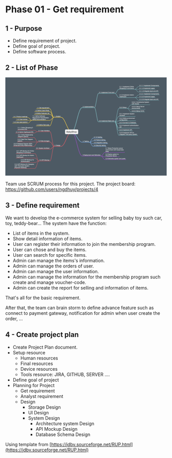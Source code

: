 # Phase 01 - Get requirement

## 1 - Purpose

- Define requirement of project. 
- Define goal of project.
- Define software process.

## 2 - List of Phase

![list of phase](./images/img_01.png)

Team use SCRUM process for this project.
The project board: https://github.com/users/ngdhuy/projects/4

## 3 - Define requirement

We want to develop the e-commerce system for selling baby toy such car, toy, teddy-bear... The system have the function:

* List of items in the system. 
* Show detail information of items.
* User can register their information to join the membership program. 
* User can chose and buy the items.
* User can search for specific items.
* Admin can manage the items's information.
* Admin can manage the orders of user. 
* Admin can manage the user information.
* Admin can manage the information for the membership program such create and manage voucher-code.
* Admin can create the report for selling and information of items.

That's all for the basic requirement. 

After that, the team can brain storm to define advance feature such as connect to payment gateway, notification for admin when user create the order, ...

## 4 - Create project plan

* Create Project Plan document. 
* Setup resource
    * Human resources
    * Final resources
    * Device resources
    * Tools resource: JIRA, GITHUB, SERVER ....
* Define goal of project 
* Planning for Project
    * Get requirement 
    * Analyst requirement 
    * Design
        * Storage Design
        * UI Design 
        * System Design
            * Architecture system Design
            * API Mockup Design 
            * Database Schema Design

Using template from [https://jdbv.sourceforge.net/RUP.html](https://jdbv.sourceforge.net/RUP.html)